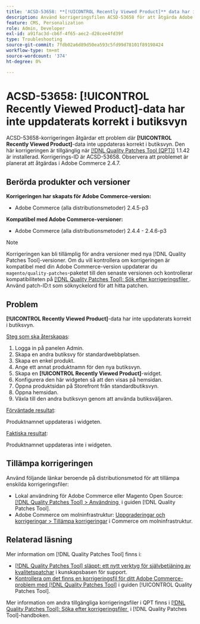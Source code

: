 ```yaml
---
title: 'ACSD-53658: **[!UICONTROL Recently Viewed Product]** data har inte uppdaterats korrekt i butiksvyn'
description: Använd korrigeringsfilen ACSD-53658 för att åtgärda Adobe Commerce-problemet där **[!UICONTROL Recently Viewed Product]**-data inte uppdateras korrekt i butiksvyn.
feature: CMS, Personalization
role: Admin, Developer
exl-id: a91fac3d-cb6f-4f65-aec2-d28cee4fd39f
type: Troubleshooting
source-git-commit: 7fdb02a6d89d50ea593c5fd99d78101f89198424
workflow-type: tm+mt
source-wordcount: '374'
ht-degree: 0%

---
```


# ACSD-53658: **[!UICONTROL Recently Viewed Product]**-data har inte uppdaterats korrekt i butiksvyn

ACSD-53658-korrigeringen åtgärdar ett problem där **[!UICONTROL Recently Viewed Product]**-data inte uppdateras korrekt i butiksvyn. Den här korrigeringen är tillgänglig när [[!DNL Quality Patches Tool (QPT)]](https://experienceleague.adobe.com/sv/docs/commerce-operations/tools/quality-patches-tool/quality-patches-tool-to-self-serve-quality-patches) 1.1.42 är installerad. Korrigerings-ID är ACSD-53658. Observera att problemet är planerat att åtgärdas i Adobe Commerce 2.4.7.

## Berörda produkter och versioner

**Korrigeringen har skapats för Adobe Commerce-version:**

* Adobe Commerce (alla distributionsmetoder) 2.4.5-p3

**Kompatibel med Adobe Commerce-versioner:**

* Adobe Commerce (alla distributionsmetoder) 2.4.4 - 2.4.6-p3

>[!NOTE]
>
>Korrigeringen kan bli tillämplig för andra versioner med nya [!DNL Quality Patches Tool]-versioner. Om du vill kontrollera om korrigeringen är kompatibel med din Adobe Commerce-version uppdaterar du `magento/quality-patches`-paketet till den senaste versionen och kontrollerar kompatibiliteten på [[!DNL Quality Patches Tool]: Sök efter korrigeringsfiler &#x200B;](https://experienceleague.adobe.com/tools/commerce-quality-patches/index.html?lang=sv-SE). Använd patch-ID:t som söknyckelord för att hitta patchen.

## Problem

**[!UICONTROL Recently Viewed Product]**-data har inte uppdaterats korrekt i butiksvyn.

<u>Steg som ska återskapas</u>:

1. Logga in på panelen Admin.
1. Skapa en andra butiksvy för standardwebbplatsen.
1. Skapa en enkel produkt.
1. Ange ett annat produktnamn för den nya butiksvyn.
1. Skapa en **[!UICONTROL Recently Viewed Product]**-widget.
1. Konfigurera den här widgeten så att den visas på hemsidan.
1. Öppna produktsidan på Storefront från standardbutiksvyn.
1. Öppna hemsidan.
1. Växla till den andra butiksvyn genom att använda butiksväljaren.

<u>Förväntade resultat</u>:

Produktnamnet uppdateras i widgeten.

<u>Faktiska resultat</u>:

Produktnamnet uppdateras inte i widgeten.

## Tillämpa korrigeringen

Använd följande länkar beroende på distributionsmetod för att tillämpa enskilda korrigeringsfiler:

* Lokal användning för Adobe Commerce eller Magento Open Source: [[!DNL Quality Patches Tool] > Användning &#x200B;](/help/tools/quality-patches-tool/usage.md) i guiden [!DNL Quality Patches Tool].
* Adobe Commerce om molninfrastruktur: [Uppgraderingar och korrigeringar > Tillämpa korrigeringar](https://experienceleague.adobe.com/docs/commerce-cloud-service/user-guide/develop/upgrade/apply-patches.html?lang=sv-SE) i Commerce om molninfrastruktur.

## Relaterad läsning

Mer information om [!DNL Quality Patches Tool] finns i:

* [[!DNL Quality Patches Tool] släppt: ett nytt verktyg för självbetjäning av kvalitetspatchar](https://experienceleague.adobe.com/sv/docs/commerce-operations/tools/quality-patches-tool/quality-patches-tool-to-self-serve-quality-patches) i kunskapsbasen för support.
* [Kontrollera om det finns en korrigeringsfil för ditt Adobe Commerce-problem med  [!DNL Quality Patches Tool]](/help/tools/quality-patches-tool/patches-available-in-qpt/check-patch-for-magento-issue-with-magento-quality-patches.md) i guiden [!UICONTROL Quality Patches Tool].


Mer information om andra tillgängliga korrigeringsfiler i QPT finns i [[!DNL Quality Patches Tool]: Söka efter korrigeringsfiler &#x200B;](https://experienceleague.adobe.com/tools/commerce-quality-patches/index.html?lang=sv-SE) i [!DNL Quality Patches Tool]-handboken.
